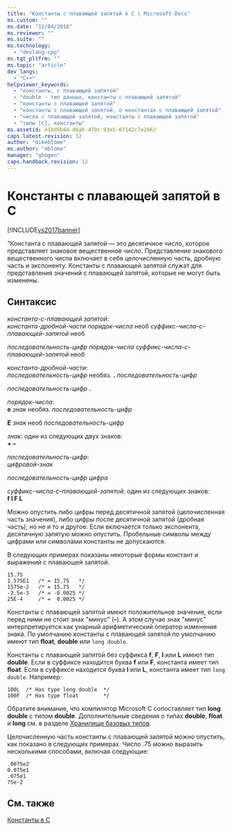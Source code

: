 ```yaml
---
title: "Константы с плавающей запятой в C | Microsoft Docs"
ms.custom: ""
ms.date: "11/04/2016"
ms.reviewer: ""
ms.suite: ""
ms.technology: 
  - "devlang-cpp"
ms.tgt_pltfrm: ""
ms.topic: "article"
dev_langs: 
  - "C++"
helpviewer_keywords: 
  - "константы, с плавающей запятой"
  - "double - тип данных, константы с плавающей запятой"
  - "константы с плавающей запятой"
  - "константы с плавающей запятой, о константах с плавающей запятой"
  - "числа с плавающей запятой, константы с плавающей запятой"
  - "типы [C], константы"
ms.assetid: e1bd9b44-d6ab-470c-93e5-07142c7a2062
caps.latest.revision: 12
author: "mikeblome"
ms.author: "mblome"
manager: "ghogen"
caps.handback.revision: 12
---
```

# Константы с плавающей запятой в C
[!INCLUDE[vs2017banner](../assembler/inline/includes/vs2017banner.md)]

"Константа с плавающей запятой — это десятичное число, которое представляет знаковое вещественное число.  Представление знакового вещественного числа включает в себя целочисленную часть, дробную часть и экспоненту.  Константы с плавающей запятой служат для представления значений с плавающей запятой, которые не могут быть изменены.  
  
## Синтаксис  
 *константа\-с\-плавающей запятой*:  
 *константа\-дробной\-части порядок\-числа*  необ *суффикс\-числа\-с\-плавающей\-запятой* необ  
  
 *последовательность\-цифр порядок\-числа суффикс\-числа\-с\-плавающей\-запятой*  необ  
  
 *константа\-дробной\-части*:  
 *последовательность\-цифр*  необяз. **.** *последовательность\-цифр*  
  
 *последовательность\-цифр*  **.**  
  
 *порядок\-числа*:  
 **e**  *знак*  необяз. *последовательность\-цифр*  
  
 **E**  *знак*  необ *последовательность\-цифр*  
  
 *знак*: один из следующих двух знаков:  
 **\+ –**  
  
 *последовательность\-цифр*:  
 *цифровой\-знак*  
  
 *последовательность\-цифр цифра*  
  
 *суффикс\-числа\-с\-плавающей\-запятой*: один из следующих знаков:  
 **f l F L**  
  
 Можно опустить либо цифры перед десятичной запятой \(целочисленная часть значения\), либо цифры после десятичной запятой \(дробная часть\), но не и то и другое.  Если включается только экспонента, десятичную запятую можно опустить.  Пробельные символы между цифрами или символами константы не допускаются.  
  
 В следующих примерах показаны некоторые формы констант и выражений с плавающей запятой.  
  
```  
15.75  
1.575E1   /* = 15.75   */  
1575e-2   /* = 15.75   */  
-2.5e-3   /* = -0.0025 */  
25E-4     /* =  0.0025 */  
```  
  
 Константы с плавающей запятой имеют положительное значение, если перед ними не стоит знак "минус" \(**–**\).  А этом случае знак "минус" интерпретируется как унарный арифметический оператор изменения знака.  По умолчанию константы с плавающей запятой по умолчанию имеют тип **float**, **double** или `long double`.  
  
 Константы с плавающей запятой без суффикса **f**, **F**, **l** или **L** имеют тип **double**.  Если в суффиксе находится буква **f** или **F**, константа имеет тип **float**.  Если в суффиксе находится буква **l** или **L**, константа имеет тип `long double`.  Например:  
  
```  
100L  /* Has type long double  */  
100F  /* Has type float        */  
```  
  
 Обратите внимание, что компилятор Microsoft C сопоставляет тип **long double** с типом **double**.  Дополнительные сведения о типах **double**, **float** и **long** см. в разделе [Хранилище базовых типов](../c-language/storage-of-basic-types.md).  
  
 Целочисленную часть константы с плавающей запятой можно опустить, как показано в следующих примерах.  Число .75 можно выразить несколькими способами, включая следующие:  
  
```  
.0075e2  
0.075e1  
.075e1  
75e-2  
```  
  
## См. также  
 [Константы в C](../c-language/c-constants.md)